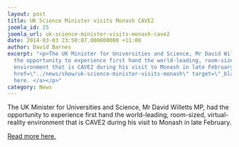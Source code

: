 ```yaml
---
layout: post
title: UK Science Minister visits Monash CAVE2
joomla_id: 25
joomla_url: uk-science-minister-visits-monash-cave2
date: 2014-03-03 23:50:07.000000000 +11:00
author: David Barnes
excerpt: "<p>The UK Minister for Universities and Science, Mr David Willetts MP, had
  the opportunity to experience first hand the world-leading, room-sized, virtual-reality
  environment that is CAVE2 during his visit to Monash in late February.</p>\r\n<p><a
  href=\"../news/show/uk-science-minister-visits-monash\" target=\"_blank\">Read more
  here. </a></p>"
category: News
---
```

<p>The UK Minister for Universities and Science, Mr David Willetts MP, had the opportunity to experience first hand the world-leading, room-sized, virtual-reality environment that is CAVE2 during his visit to Monash in late February.</p>
<p><a href="../news/show/uk-science-minister-visits-monash" target="_blank">Read more here. </a></p>
